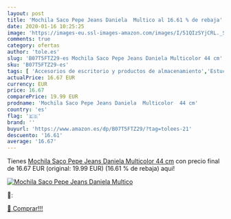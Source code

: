 ```yaml
---
layout: post
title: 'Mochila Saco Pepe Jeans Daniela  Multico al 16.61 % de rebaja'
date: 2020-01-16 10:25:25
image: 'https://images-eu.ssl-images-amazon.com/images/I/51QIzSYjCRL._SL400_.jpg'
comments: true
category: ofertas
author: 'tole.es'
slug: 'B07T5FTZ29-es Mochila Saco Pepe Jeans Daniela Multicolor 44 cm'
sku: 'B07T5FTZ29-es'
tags: [ 'Accesorios de escritorio y productos de almacenamiento','Estuches escolares','Herramientas de mano para jardinería','Jardinería','Jardín','Material de oficina','Materiales, organizadores y dispensadores de escritorio','Oficina y papelería','Tijeras de podar para jardinería','mochila', ]
actualPrice: 16.67 EUR
currency: EUR
price: 16.67
comparePrice: 19.99 EUR
prodname: 'Mochila Saco Pepe Jeans Daniela  Multicolor  44 cm'
country: 'es'
flag: '🇪🇸'
brand: ''
buyurl: 'https://www.amazon.es/dp/B07T5FTZ29/?tag=tolees-21'
descuento: '16.61'
average: '16.67'
---
```


Tienes [Mochila Saco Pepe Jeans Daniela  Multicolor  44 cm](https://www.amazon.es/dp/B07T5FTZ29/?tag=tolees-21) con precio final de  16.67 EUR (original: 19.99 EUR) (16.61 %  de rebaja) aqui!

[![Mochila Saco Pepe Jeans Daniela  Multico](https://images-eu.ssl-images-amazon.com/images/I/51QIzSYjCRL._SL400_.jpg)](https://www.amazon.es/dp/B07T5FTZ29/?tag=tolees-21)

🔎:


[🛒 Comprar!!!](https://www.amazon.es/dp/B07T5FTZ29/?tag=tolees-21)
